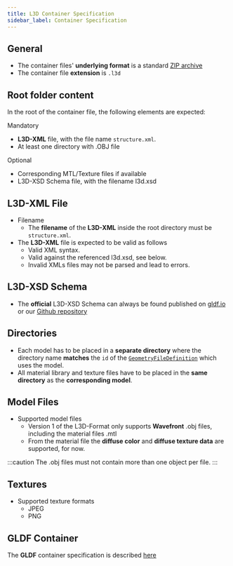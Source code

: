 ```yaml
---
title: L3D Container Specification
sidebar_label: Container Specification
---
```


## General

- The container files' **underlying format** is a standard [ZIP archive](https://en.wikipedia.org/wiki/ZIP_(file_format))
- The container file **extension** is `.l3d`

## Root folder content

In the root of the container file, the following elements are expected:

Mandatory

- **L3D-XML** file, with the file name `structure.xml`.
- At least one directory with .OBJ file

Optional

- Corresponding MTL/Texture files if available
- L3D-XSD Schema file, with the filename l3d.xsd

## L3D-XML File

- Filename
  - The **filename** of the **L3D-XML** inside the root directory must be `structure.xml`.
- The **L3D-XML** file is expected to be valid as follows
  - Valid XML syntax.
  - Valid against the referenced l3d.xsd, see below.
  - Invalid XMLs files may not be parsed and lead to errors.

## **L3D-XSD** Schema

- The **official** L3D-XSD Schema can always be found published on [gldf.io](/download) or our [Github repository](https://github.com/globallightingdata/l3d)

## Directories

- Each model has to be placed in a **separate directory** where the directory name **matches** the `id` of the [`GeometryFileDefinition`](/docs/geometry/l3d-xml-reference.md#geometryfiledefinition) which uses the model.
- All material library and texture files have to be placed in the **same directory** as the **corresponding model**.

## Model Files

- Supported model files
  - Version 1 of the L3D-Format only supports **Wavefront** .obj files, including the material files .mtl
  - From the material file the **diffuse color** and **diffuse texture data** are supported, for now.  

:::caution
The .obj files must not contain more than one object per file.
:::

## Textures

- Supported texture formats
  - JPEG
  - PNG

## GLDF Container

The **GLDF** container specification is described [here](/docs/container/container-specification)
